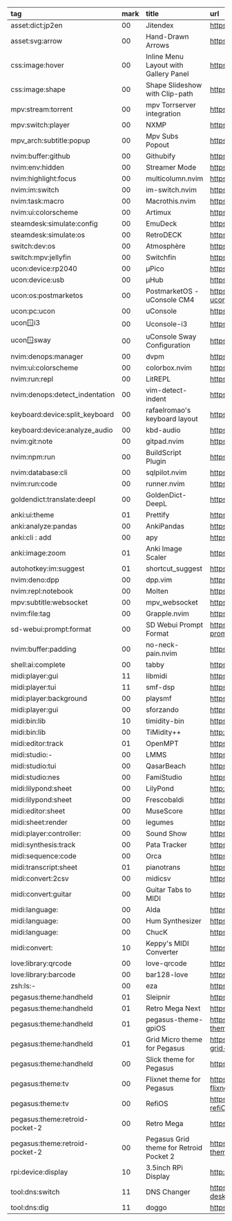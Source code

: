 tag                            | mark | title                                   | url
:-                             | :-   | :-                                      | :-
asset:dict:jp2en               | 00   | Jitendex                                | https://github.com/stephenmk/Jitendex
asset:svg:arrow | 00 | Hand-Drawn Arrows | https://github.com/eronred/handy-arrows
css:image:hover                | 00   | Inline Menu Layout with Gallery Panel   | https://github.com/codrops/InlineMenuLayout
css:image:shape                | 00   | Shape Slideshow with Clip-path          | https://github.com/codrops/ShapesSlideshow
mpv:stream:torrent             | 00   | mpv Torrserver integration              | https://github.com/kritma/mpv-torrserver
mpv:switch:player              | 00   | NXMP                                    | https://github.com/proconsule/nxmp
mpv_arch:subtitle:popup        | 00   | Mpv Subs Popout                         | https://github.com/sdaqo/mpv-subs-popout
nvim:buffer:github             | 00   | Githubify                               | https://github.com/manugoyal/githubify
nvim:env:hidden                | 00   | Streamer Mode                           | https://github.com/Kolkhis/streamer-mode.nvim
nvim:highlight:focus           | 00   | multicolumn.nvim                        | https://github.com/fmbarina/multicolumn.nvim
nvim:im:switch                 | 00   | im-switch.nvim                          | https://github.com/drop-stones/im-switch.nvim
nvim:task:macro                | 00   | Macrothis.nvim                          | https://github.com/desdic/macrothis.nvim
nvim:ui:colorscheme            | 00   | Artimux                                 | https://github.com/tribhuwan-kumar/Artimux
steamdesk:simulate:config      | 00   | EmuDeck                                 | https://github.com/dragoonDorise/EmuDeck
steamdesk:simulate:os          | 00   | RetroDECK                               | https://github.com/XargonWan/RetroDECK
switch:dev:os                  | 00   | Atmosphère                              | https://github.com/Atmosphere-NX/Atmosphere
switch:mpv:jellyfin            | 00   | Switchfin                               | https://github.com/dragonflylee/switchfin
ucon:device:rp2040             | 00   | μPico                                   | https://github.com/dotcypress/upico
ucon:device:usb                | 00   | μHub                                    | https://github.com/dotcypress/uhub
ucon:os:postmarketos           | 00   | PostmarketOS - uConsole CM4             | https://forum.clockworkpi.com/t/postmarketos-uconsole-cm4/12458
ucon:pc:ucon                   | 00   | uConsole                                | https://github.com/clockworkpi/uConsole
ucon:window:i3                 | 00   | Uconsole-i3                             | https://github.com/dzaczek/Uconsole-i3
ucon:window:sway               | 00   | uConsole Sway Configuration             | https://github.com/emdash/uConsole_sway_config
nvim:denops:manager            | 00   | dvpm                                    | https://github.com/yukimemi/dvpm
nvim:ui:colorscheme            | 00   | colorbox.nvim                           | https://github.com/linrongbin16/colorbox.nvim
nvim:run:repl                  | 00   | LitREPL                                 | https://github.com/sergei-mironov/litrepl
nvim:denops:detect_indentation | 00   | vim-detect-indent                       | https://github.com/kg8m/vim-detect-indent
keyboard:device:split_keyboard | 00   | rafaelromao's keyboard layout           | https://github.com/rafaelromao/keyboards
keyboard:device:analyze_audio  | 00   | kbd-audio                               | https://github.com/ggerganov/kbd-audio
nvim:git:note                  | 00   | gitpad.nvim                             | https://github.com/yujinyuz/gitpad.nvim
nvim:npm:run                   | 00   | BuildScript Plugin                      | https://github.com/kosekidev/build-script
nvim:database:cli              | 00   | sqlpilot.nvim                           | https://github.com/rsdot/sqlpilot.nvim
nvim:run:code                  | 00   | runner.nvim                             | https://github.com/MarcHamamji/runner.nvim
goldendict:translate:deepl     | 00   | GoldenDict-DeepL                        | https://github.com/DevJogger/GoldenDict-DeepL
anki:ui:theme                  | 01   | Prettify                                | https://github.com/pranavdeshai/anki-prettify
anki:analyze:pandas            | 00   | AnkiPandas                              | https://github.com/klieret/AnkiPandas
anki:cli           : add       | 00   | apy                                     | https://github.com/lervag/apy
anki:image:zoom                | 01   | Anki Image Scaler                       | https://github.com/gregorias/anki-image-scaler
autohotkey:im:suggest          | 01   | shortcut_suggest                        | https://github.com/sgriffin53/shortcut_suggest
nvim:deno:dpp                  | 00   | dpp.vim                                 | https://github.com/Shougo/dpp.vim
nvim:repl:notebook             | 00   | Molten                                  | https://github.com/benlubas/molten-nvim
mpv:subtitle:websocket         | 00   | mpv_websocket                           | https://github.com/kuroahna/mpv_websocket
nvim:file:tag                  | 00   | Grapple.nvim                            | https://github.com/cbochs/grapple.nvim
sd-webui:prompt:format         | 00   | SD Webui Prompt Format                  | https://github.com/Haoming02/sd-webui-prompt-format
nvim:buffer:padding            | 00   | no-neck-pain.nvim                       | https://github.com/shortcuts/no-neck-pain.nvim
shell:ai:complete              | 00   | tabby                                   | https://github.com/TabbyML/tabby
midi:player:gui                | 11   | libmidi                                 | https://github.com/tanluteam/libmidi
midi:player:tui                | 11   | smf-dsp                                 | https://github.com/jpcima/smf-dsp
midi:player:background         | 00   | playsmf                                 | https://github.com/MrBMueller/playsmf
midi:player:gui                | 00   | sforzando                               | https://www.plogue.com/products/sforzando.html
midi:bin:lib                   | 10   | timidity-bin                            | https://github.com/nanakochi123456/timidity-bin
midi:bin:lib                   | 00   | TiMidity++                              | http://timidity.sourceforge.net
midi:editor:track              | 01   | OpenMPT                                 | https://openmpt.org
midi:studio:-                  | 00   | LMMS                                    | https://lmms.io
midi:studio:tui                | 00   | QasarBeach                              | https://adamstrange.itch.io/qasarbeach
midi:studio:nes                | 00   | FamiStudio                              | https://github.com/BleuBleu/FamiStudio
midi:lilypond:sheet            | 00   | LilyPond                                | http://lilypond.org/index.html
midi:lilypond:sheet            | 00   | Frescobaldi                             | https://frescobaldi.org
midi:editor:sheet              | 00   | MuseScore                               | https://musescore.org/zh-hans
midi:sheet:render              | 00   | legumes                                 | https://github.com/LingDong-/legumes
midi:player:controller:        | 00   | Sound Show                              | https://impronivers.itch.io/sound-show
midi:synthesis:track           | 00   | Pata Tracker                            | https://pixwlk.itch.io/pata-tracker
midi:sequence:code             | 00   | Orca                                    | https://hundredrabbits.itch.io/orca
midi:transcript:sheet          | 01   | pianotrans                              | https://github.com/azuwis/pianotrans
midi:convert:2csv              | 00   | midicsv                                 | https://www.fourmilab.ch/webtools/midicsv
midi:convert:guitar            | 00   | Guitar Tabs to MIDI                     | https://github.com/Sarath18/guitar-tabs-to-MIDI
midi:language:                 | 00   | Alda                                    | https://github.com/alda-lang/alda
midi:language:                 | 00   | Hum Synthesizer                         | https://github.com/crbulakites/hum
midi:language:                 | 00   | ChucK                                   | https://chuck.stanford.edu
midi:convert:                  | 10   | Keppy's MIDI Converter                  | https://github.com/KeppySoftware/KMC
love:library:qrcode            | 00   | love-qrcode                             | https://github.com/Nawias/love-qrcode
love:library:barcode           | 00   | bar128-love                             | https://github.com/Nawias/bar128-love
zsh:ls:-                       | 00   | eza                                     | https://github.com/eza-community/eza
pegasus:theme:handheld         | 01   | Sleipnir                                | https://github.com/y-muller/retromega-sleipnir
pegasus:theme:handheld         | 01   | Retro Mega Next                         | https://github.com/plaidman/retromega-next
pegasus:theme:handheld         | 01   | pegasus-theme-gpiOS                     | https://github.com/SinisterSpatula/pegasus-theme-gpiOS
pegasus:theme:handheld         | 01   | Grid Micro theme for Pegasus            | https://github.com/mmatyas/pegasus-theme-grid-micro
pegasus:theme:handheld         | 00   | Slick theme for Pegasus                 | https://github.com/buzz/pegasus-theme-slick
pegasus:theme:tv               | 00   | Flixnet theme for Pegasus               | https://github.com/mmatyas/pegasus-theme-flixnet
pegasus:theme:tv               | 00   | RefiOS                                  | https://github.com/eleo95/pegasus-theme-refiOS
pegasus:theme:retroid-pocket-2 | 00   | Retro Mega                              | https://github.com/djfumberger/retromega
pegasus:theme:retroid-pocket-2 | 00   | Pegasus Grid theme for Retroid Pocket 2 | https://github.com/DFOXpro/rp2-pegasus-theme-grid
rpi:device:display|10|3.5inch RPi Display|http://www.lcdwiki.com/zh/3.5inch_RPi_Display
tool:dns:switch | 11 | DNS Changer | https://github.com/DnsChanger/dnsChanger-desktop
tool:dns:dig | 11 | doggo | https://github.com/mr-karan/doggo